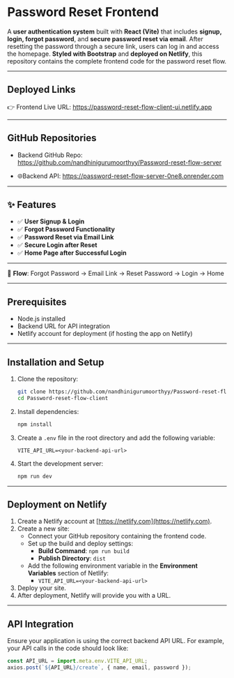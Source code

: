 
# Password Reset Frontend

A **user authentication system** built with **React (Vite)** that includes **signup, login, forgot password**, and **secure password reset via email**. After resetting the password through a secure link, users can log in and access the homepage. **Styled with Bootstrap** and **deployed on Netlify**, this repository contains the complete frontend code for the password reset flow.

---

## Deployed Links

👉 Frontend Live URL: https://password-reset-flow-client-ui.netlify.app

----

## GitHub Repositories

- Backend GitHub Repo: https://github.com/nandhinigurumoorthyy/Password-reset-flow-server

- 🌐Backend API: https://password-reset-flow-server-0ne8.onrender.com
---

## ✨ Features

* ✅ **User Signup & Login**
* ✅ **Forgot Password Functionality**
* ✅ **Password Reset via Email Link**
* ✅ **Secure Login after Reset**
* ✅ **Home Page after Successful Login**

----

📩 **Flow**:
Forgot Password → Email Link → Reset Password → Login → Home

---

## Prerequisites

- Node.js installed
- Backend URL for API integration
- Netlify account for deployment (if hosting the app on Netlify)

---

## Installation and Setup

1. Clone the repository:
   ```bash
   git clone https://github.com/nandhinigurumoorthyy/Password-reset-flow-client.git
   cd Password-reset-flow-client
   ```

2. Install dependencies:
   ```bash
   npm install
   ```

3. Create a `.env` file in the root directory and add the following variable:
   ```env
   VITE_API_URL=<your-backend-api-url>
   ```
  
4. Start the development server:
   ```bash
   npm run dev
   ```

---

## Deployment on Netlify

1. Create a Netlify account at [https://netlify.com](https://netlify.com).
2. Create a new site:
   - Connect your GitHub repository containing the frontend code.
   - Set up the build and deploy settings:
     - **Build Command**: `npm run build`
     - **Publish Directory**: `dist`
   - Add the following environment variable in the **Environment Variables** section of Netlify:
     - `VITE_API_URL=<your-backend-api-url>`
3. Deploy your site.
4. After deployment, Netlify will provide you with a URL.

---

## API Integration

Ensure your application is using the correct backend API URL. For example, your API calls in the code should look like:
```javascript
const API_URL = import.meta.env.VITE_API_URL;
axios.post(`${API_URL}/create`, { name, email, password });
```
